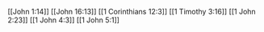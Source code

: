 [[John 1:14]]
[[John 16:13]]
[[1 Corinthians 12:3]]
[[1 Timothy 3:16]]
[[1 John 2:23]]
[[1 John 4:3]]
[[1 John 5:1]]
